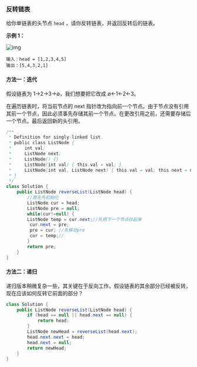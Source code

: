 ### 反转链表

给你单链表的头节点 `head` ，请你反转链表，并返回反转后的链表。

 

**示例 1：**

![img](https://assets.leetcode.com/uploads/2021/02/19/rev1ex1.jpg)



```
输入：head = [1,2,3,4,5]
输出：[5,4,3,2,1]
```



#### 方法一：迭代

  假设链表为 1→2→3→∅，我们想要把它改成 ∅←1←2←3。

  在遍历链表时，将当前节点的 next 指针改为指向前一个节点。由于节点没有引用   其前一个节点，因此必须事先存储其前一个节点。在更改引用之前，还需要存储后一个节点。最后返回新的头引用。




```java
/**
 * Definition for singly-linked list.
 * public class ListNode {
 *     int val;
 *     ListNode next;
 *     ListNode() {}
 *     ListNode(int val) { this.val = val; }
 *     ListNode(int val, ListNode next) { this.val = val; this.next = next; }
 * }
 */
class Solution {
    public ListNode reverseList(ListNode head) {
        //首先先初始化
        ListNode cur = head;
        ListNode pre = null;
        while(cur!=null) {
        ListNode temp = cur.next;//先把下一个节点存起来
         cur.next = pre;
         pre = cur; //先移动pre
         cur = temp;//
        }
        return pre;
    }
}
```



#### 方法二：递归

  递归版本稍微复杂一些，其关键在于反向工作。假设链表的其余部分已经被反转，现在应该如何反转它前面的部分？

```java
class Solution {
    public ListNode reverseList(ListNode head) {
        if (head == null || head.next == null) {
            return head;
        }
        ListNode newHead = reverseList(head.next);
        head.next.next = head;
        head.next = null;
        return newHead;
    }
}
```

